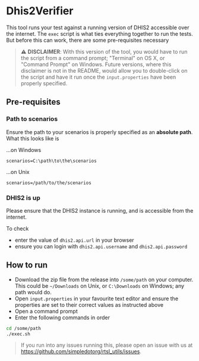 # Dhis2Verifier

This tool runs your test against a running version of DHIS2 accessible over the internet. The `exec` script is what ties everything together to run the tests. But before this can work, there are some pre-requisites necessary

> :warning: **DISCLAIMER**: With this version of the tool, you would have to run the script from a command prompt; "Terminal" on OS X, or "Command Prompt" on Windows. Future versions, where this disclaimer is not in the README, would allow you to double-click on the script and have it run once the `input.properties` have been properly specified.

## Pre-requisites

### Path to scenarios

Ensure the path to your scenarios is properly specified as an **absolute path**. What this looks like is

…on Windows

```
scenarios=C:\path\to\the\scenarios
```

…on Unix

```
scenarios=/path/to/the/scenarios
```

### DHIS2 is up

Please ensure that the DHIS2 instance is running, and is accessible from the internet.

To check

- enter the value of `dhis2.api.url` in your browser
- ensure you can login with `dhis2.api.username` and `dhis2.api.password`

## How to run

- Download the zip file from the release into `/some/path` on your computer. This could be `~/Downloads` on Unix, or `C:\Downloads` on Windows; any path would do.
- Open `input.properties` in your favourite text editor and ensure the properties are set to their correct values as instructed above
- Open a command prompt
- Enter the following commands in order

```sh
cd /some/path
./exec.sh
```

>If you run into any issues running this, please open an issue with us at https://github.com/simpledotorg/rtsl_utils/issues.
